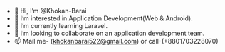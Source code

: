 - 👋 Hi, I’m @Khokan-Barai
- 👀 I’m interested in Application Development(Web & Android).
- 🌱 I’m currently learning Laravel.
- 💞️ I’m looking to collaborate on an application development team.
- 📫 Mail me- (khokanbarai522@gmail.com) or call-(+8801703228070)

<!---
Khokan-Barai/Khokan-Barai is a ✨ special ✨ repository because its `README.md` (this file) appears on your GitHub profile.
You can click the Preview link to take a look at your changes.
--->
